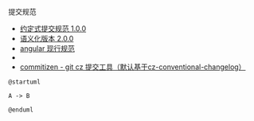 提交规范
* [约定式提交规范 1.0.0](https://www.conventionalcommits.org/zh-hans/v1.0.0/)
* [语义化版本 2.0.0](https://semver.org/lang/zh-CN/)
* [angular 现行规范](https://github.com/angular/angular/blob/master/CONTRIBUTING.md#-commit-message-format)
* 
* [commitizen - git cz 提交工具（默认基于cz-conventional-changelog）](https://github.com/commitizen/cz-cli)

```plantuml
@startuml

A -> B

@enduml
```
